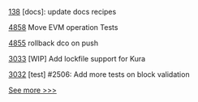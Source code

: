 
[138](https://github.com/hyperledger/iroha-javascript/pull/138) [docs]: update docs recipes

[4858](https://github.com/hyperledger/besu/pull/4858) Move EVM operation Tests

[4855](https://github.com/hyperledger/besu/pull/4855) rollback dco on push

[3033](https://github.com/hyperledger/iroha/pull/3033) [WIP] Add lockfile support for Kura

[3032](https://github.com/hyperledger/iroha/pull/3032) [test] #2506: Add more tests on block validation


[See more >>>](https://start-here.hyperledger.org/pull-requests)

